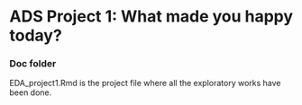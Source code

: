 # ADS Project 1: What made you happy today?
### Doc folder

EDA_project1.Rmd is the project file where all the exploratory works have been done.
